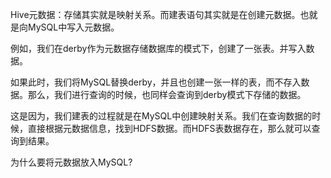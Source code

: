 Hive元数据：存储其实就是映射关系。而建表语句其实就是在创建元数据。也就是向MySQL中写入元数据。

例如，我们在derby作为元数据存储数据库的模式下，创建了一张表。并写入数据。

如果此时，我们将MySQL替换derby，并且也创建一张一样的表，而不存入数据。那么，我们进行查询的时候，也同样会查询到derby模式下存储的数据。

这是因为，我们建表的过程就是在MySQL中创建映射关系。我们在查询数据的时候，直接根据元数据信息，找到HDFS数据。而HDFS表数据存在，那么就可以查询到结果。



为什么要将元数据放入MySQL?

